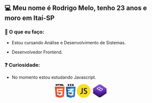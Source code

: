 ## 💻 Meu nome é Rodrigo Melo, tenho 23 anos e moro em Itaí-SP
 
### 💬 O que eu faço:

- Estou cursando Análise e Desenvolvimento de Sistemas.

- Desenvolvedor Frontend.

### ❓ Curiosidade:

- No momento estou estudando Javascript.


<p align="center">
 <img src="https://github.com/Rodrigomelo220/Rodrigomelo220/blob/main/.github/html.png" alt="HTML" height="45"/>
 <img src="https://github.com/Rodrigomelo220/Rodrigomelo220/blob/main/.github/css.png" alt="CSS" height="45"/>
 <img src="https://github.com/Rodrigomelo220/Rodrigomelo220/blob/main/.github/js.png" alt="Javascript" height="45"/>
 <img src="https://github.com/Rodrigomelo220/Rodrigomelo220/blob/main/.github/bootstrap.png" alt="CSS" height="45"/>
 </p>
